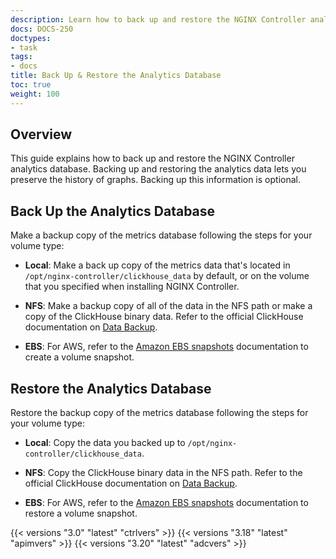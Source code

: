 ```yaml
---
description: Learn how to back up and restore the NGINX Controller analytics database.
docs: DOCS-250
doctypes:
- task
tags:
- docs
title: Back Up & Restore the Analytics Database
toc: true
weight: 100
---
```


## Overview

This guide explains how to back up and restore the NGINX Controller analytics database. Backing up and restoring the analytics data lets you preserve the history of graphs. Backing up this information is optional.

## Back Up the Analytics Database

Make a backup copy of the metrics database following the steps for your volume type:

- **Local**: Make a back up copy of the metrics data that's located in `/opt/nginx-controller/clickhouse_data` by default, or on the volume that you specified when installing NGINX Controller.

- **NFS**: Make a backup copy of all of the data in the NFS path or make a copy of the ClickHouse binary data. Refer to the official ClickHouse documentation on [Data Backup](https://clickhouse.tech/docs/en/operations/backup/).

- **EBS**: For AWS, refer to the [Amazon EBS snapshots](https://docs.aws.amazon.com/AWSEC2/latest/UserGuide/EBSSnapshots.html) documentation to create a volume snapshot.

## Restore the Analytics Database

Restore the backup copy of the metrics database following the steps for your volume type:

- **Local**: Copy the data you backed up to `/opt/nginx-controller/clickhouse_data`.

- **NFS**: Copy the ClickHouse binary data in the NFS path. Refer to the official ClickHouse documentation on [Data Backup](https://clickhouse.tech/docs/en/operations/backup/).

- **EBS**: For AWS, refer to the [Amazon EBS snapshots](https://docs.aws.amazon.com/AWSEC2/latest/UserGuide/EBSSnapshots.html) documentation to restore a volume snapshot.

{{< versions "3.0" "latest" "ctrlvers" >}}
{{< versions "3.18" "latest" "apimvers" >}}
{{< versions "3.20" "latest" "adcvers" >}}
